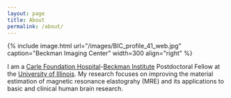 ```yaml
---
layout: page
title: About
permalink: /about/
---
```


{% include image.html url="/images/BIC_profile_41_web.jpg" caption="Beckman Imaging Center" width=300 align="right" %}

I am a [Carle Foundation Hospital][carle]-[Beckman Institute][beckman] Postdoctoral Fellow at the [University of Illinois][uofi]. My research focuses on improving the material estimation of magnetic resonance elastograhy (MRE) and its applications to basic and clinical human brain research.

[carle]: https://carle.org/
[beckman]: https://beckman.illinois.edu/
[uofi]: http://illinois.edu/
